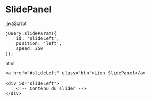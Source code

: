 SlidePanel
==========
javaScript
<pre>jQuery.slideParam({
	id: 'slideLeft',
	position: 'left',
	speed: 350
});</pre>
html
<pre>&lt;a href="#slideLeft" class="btn"&gt;Lien SlidePanel&lt;/a&gt;
	
&lt;div id="slideLeft"&gt;
	&lt;!-- Contenu du slider --&gt;
&lt;/div&gt;</pre>
